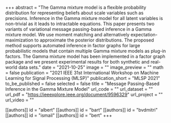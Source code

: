 +++
abstract = "The Gamma mixture model is a flexible probability distribution for representing beliefs about scale variables such as precisions. Inference in the Gamma mixture model for all latent variables is non-trivial as it leads to intractable equations. This paper presents two variants of variational message passing-based inference in a Gamma mixture model. We use moment matching and alternatively expectation-maximization to approximate the posterior distributions. The proposed method supports automated inference in factor graphs for large probabilistic models that contain multiple Gamma mixture models as plug-in factors. The Gamma mixture model has been implemented in a factor graph package and we present experimental results for both synthetic and real-world data sets."
date = "2021-10-25"
image = ""
image_preview = ""
math = false
publication = "2021 IEEE 31st International Workshop on Machine Learning for Signal Processing (MLSP)"
publication_short = "MLSP 2021"
to_be_published = false
selected = false
title = "Message Passing-Based Inference in the Gamma Mixture Model"
url_code = ""
url_dataset = ""
url_pdf = "https://ieeexplore.ieee.org/document/9596329"
url_project = ""
url_video = ""

[[authors]]
    id = "albert"
[[authors]]
    id = "bart"
[[authors]]
    id = "bvdmitri"
[[authors]]
    id = "ismail"
[[authors]]
    id = "bert"
+++
